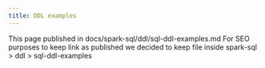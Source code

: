 ```yaml
---
title: DDL examples
---
```


This page published in docs/spark-sql/ddl/sql-ddl-examples.md 
For SEO purposes to keep link as published we decided to keep file inside spark-sql > ddl > sql-ddl-examples